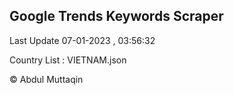 

## Google Trends Keywords Scraper 
 
Last Update 07-01-2023 , 03:56:32

Country List :
VIETNAM.json



© Abdul Muttaqin 
